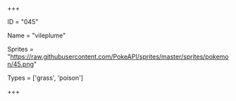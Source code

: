 




+++

ID = "045"

Name = "vileplume"

Sprites = "https://raw.githubusercontent.com/PokeAPI/sprites/master/sprites/pokemon/45.png"

Types = ['grass', 'poison']

+++

